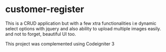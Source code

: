 ﻿# customer-register

This is a CRUD application but with a few xtra functionalities i:e dynamic select options with jquery and also ability to upload multiple images easily. 
and not to forget, beautiful UI too.

This project was complemented using Codeigniter 3
